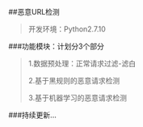 ##恶意URL检测
>开发环境：Python2.7.10
>

###功能模块：计划分3个部分
>1.数据预处理：正常请求过滤-滤白
>
>2.基于黑规则的恶意请求检测
>
>3.基于机器学习的恶意请求检测
>

###持续更新...